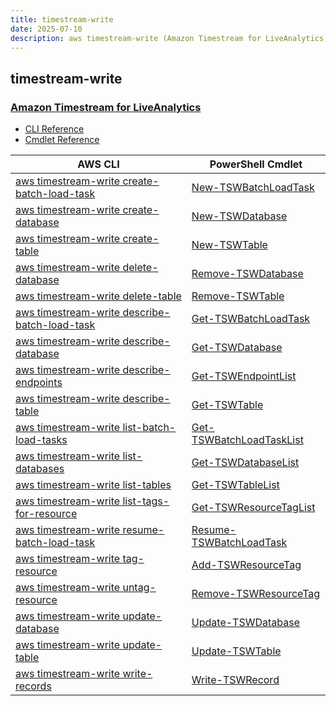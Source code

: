 ```yaml
---
title: timestream-write
date: 2025-07-10
description: aws timestream-write (Amazon Timestream for LiveAnalytics) command/cmdlet list.
---
```


## timestream-write

### [Amazon Timestream for LiveAnalytics](https://aws.amazon.com/timestream/)

* [CLI Reference](https://awscli.amazonaws.com/v2/documentation/api/latest/reference/timestream-write/index.html)
* [Cmdlet Reference](https://docs.aws.amazon.com/powershell/latest/reference/items/TimestreamWrite_cmdlets.html)

|AWS CLI|PowerShell Cmdlet|
|----|----|
|[aws timestream-write create-batch-load-task](https://awscli.amazonaws.com/v2/documentation/api/latest/reference/timestream-write/create-batch-load-task.html)|[New-TSWBatchLoadTask](https://docs.aws.amazon.com/powershell/latest/reference/items/New-TSWBatchLoadTask.html)|
|[aws timestream-write create-database](https://awscli.amazonaws.com/v2/documentation/api/latest/reference/timestream-write/create-database.html)|[New-TSWDatabase](https://docs.aws.amazon.com/powershell/latest/reference/items/New-TSWDatabase.html)|
|[aws timestream-write create-table](https://awscli.amazonaws.com/v2/documentation/api/latest/reference/timestream-write/create-table.html)|[New-TSWTable](https://docs.aws.amazon.com/powershell/latest/reference/items/New-TSWTable.html)|
|[aws timestream-write delete-database](https://awscli.amazonaws.com/v2/documentation/api/latest/reference/timestream-write/delete-database.html)|[Remove-TSWDatabase](https://docs.aws.amazon.com/powershell/latest/reference/items/Remove-TSWDatabase.html)|
|[aws timestream-write delete-table](https://awscli.amazonaws.com/v2/documentation/api/latest/reference/timestream-write/delete-table.html)|[Remove-TSWTable](https://docs.aws.amazon.com/powershell/latest/reference/items/Remove-TSWTable.html)|
|[aws timestream-write describe-batch-load-task](https://awscli.amazonaws.com/v2/documentation/api/latest/reference/timestream-write/describe-batch-load-task.html)|[Get-TSWBatchLoadTask](https://docs.aws.amazon.com/powershell/latest/reference/items/Get-TSWBatchLoadTask.html)|
|[aws timestream-write describe-database](https://awscli.amazonaws.com/v2/documentation/api/latest/reference/timestream-write/describe-database.html)|[Get-TSWDatabase](https://docs.aws.amazon.com/powershell/latest/reference/items/Get-TSWDatabase.html)|
|[aws timestream-write describe-endpoints](https://awscli.amazonaws.com/v2/documentation/api/latest/reference/timestream-write/describe-endpoints.html)|[Get-TSWEndpointList](https://docs.aws.amazon.com/powershell/latest/reference/items/Get-TSWEndpointList.html)|
|[aws timestream-write describe-table](https://awscli.amazonaws.com/v2/documentation/api/latest/reference/timestream-write/describe-table.html)|[Get-TSWTable](https://docs.aws.amazon.com/powershell/latest/reference/items/Get-TSWTable.html)|
|[aws timestream-write list-batch-load-tasks](https://awscli.amazonaws.com/v2/documentation/api/latest/reference/timestream-write/list-batch-load-tasks.html)|[Get-TSWBatchLoadTaskList](https://docs.aws.amazon.com/powershell/latest/reference/items/Get-TSWBatchLoadTaskList.html)|
|[aws timestream-write list-databases](https://awscli.amazonaws.com/v2/documentation/api/latest/reference/timestream-write/list-databases.html)|[Get-TSWDatabaseList](https://docs.aws.amazon.com/powershell/latest/reference/items/Get-TSWDatabaseList.html)|
|[aws timestream-write list-tables](https://awscli.amazonaws.com/v2/documentation/api/latest/reference/timestream-write/list-tables.html)|[Get-TSWTableList](https://docs.aws.amazon.com/powershell/latest/reference/items/Get-TSWTableList.html)|
|[aws timestream-write list-tags-for-resource](https://awscli.amazonaws.com/v2/documentation/api/latest/reference/timestream-write/list-tags-for-resource.html)|[Get-TSWResourceTagList](https://docs.aws.amazon.com/powershell/latest/reference/items/Get-TSWResourceTagList.html)|
|[aws timestream-write resume-batch-load-task](https://awscli.amazonaws.com/v2/documentation/api/latest/reference/timestream-write/resume-batch-load-task.html)|[Resume-TSWBatchLoadTask](https://docs.aws.amazon.com/powershell/latest/reference/items/Resume-TSWBatchLoadTask.html)|
|[aws timestream-write tag-resource](https://awscli.amazonaws.com/v2/documentation/api/latest/reference/timestream-write/tag-resource.html)|[Add-TSWResourceTag](https://docs.aws.amazon.com/powershell/latest/reference/items/Add-TSWResourceTag.html)|
|[aws timestream-write untag-resource](https://awscli.amazonaws.com/v2/documentation/api/latest/reference/timestream-write/untag-resource.html)|[Remove-TSWResourceTag](https://docs.aws.amazon.com/powershell/latest/reference/items/Remove-TSWResourceTag.html)|
|[aws timestream-write update-database](https://awscli.amazonaws.com/v2/documentation/api/latest/reference/timestream-write/update-database.html)|[Update-TSWDatabase](https://docs.aws.amazon.com/powershell/latest/reference/items/Update-TSWDatabase.html)|
|[aws timestream-write update-table](https://awscli.amazonaws.com/v2/documentation/api/latest/reference/timestream-write/update-table.html)|[Update-TSWTable](https://docs.aws.amazon.com/powershell/latest/reference/items/Update-TSWTable.html)|
|[aws timestream-write write-records](https://awscli.amazonaws.com/v2/documentation/api/latest/reference/timestream-write/write-records.html)|[Write-TSWRecord](https://docs.aws.amazon.com/powershell/latest/reference/items/Write-TSWRecord.html)|

